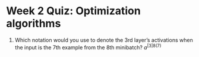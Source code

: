 # Week 2 Quiz: Optimization algorithms
1. Which notation would you use to denote the 3rd layer’s activations when the input is the 7th example from the 8th minibatch?
  $a^{[3]{8}(7)}$
